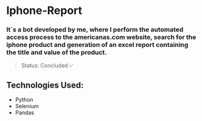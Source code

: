 <h1>Iphone-Report</h1>

### It´s a bot developed by me, where I perform the automated access process to the americanas.com website, search for the iphone product and generation of an excel report containing the title and value of the product.
 
> Status: Concluded ✅

## Technologies Used:
* Python
* Selenium
* Pandas
